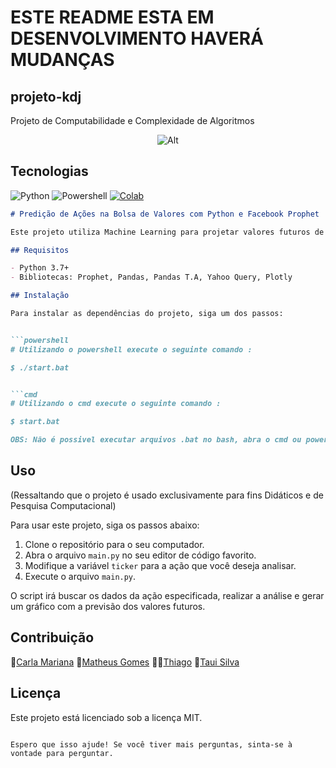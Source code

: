 
# ESTE README ESTA EM DESENVOLVIMENTO HAVERÁ MUDANÇAS

## projeto-kdj
Projeto de Computabilidade e Complexidade de Algoritmos

<div align=center>
  
  ![Alt](https://repobeats.axiom.co/api/embed/eeebed88cc9ee8708ea1298820796850350a5bdc.svg "Repobeats analytics image")
</div>

## Tecnologias

![Python](https://img.shields.io/badge/Python-3776AB?style=for-the-badge&logo=python&logoColor=white)
![Powershell](https://img.shields.io/badge/powershell-5391FE?style=for-the-badge&logo=powershell&logoColor=white)
[![Colab](https://img.shields.io/badge/Colab-F9AB00?style=for-the-badge&logo=googlecolab&color=525252)](https://colab.research.google.com/github/tauisilva/projeto-KDJ/blob/main/Colab/Projeto_KDJ.ipynb)


```markdown
# Predição de Ações na Bolsa de Valores com Python e Facebook Prophet

Este projeto utiliza Machine Learning para projetar valores futuros de ações. Ele foi desenvolvido com o objetivo de automatizar parte do processo de investimento.

## Requisitos

- Python 3.7+
- Bibliotecas: Prophet, Pandas, Pandas T.A, Yahoo Query, Plotly

## Instalação

Para instalar as dependências do projeto, siga um dos passos:


```powershell
# Utilizando o powershell execute o seguinte comando :

$ ./start.bat


```cmd
# Utilizando o cmd execute o seguinte comando :

$ start.bat

OBS: Não é possivel executar arquivos .bat no bash, abra o cmd ou powershell para isso

```
## Uso

(Ressaltando que o projeto é usado exclusivamente para fins Didáticos e de Pesquisa Computacional)

Para usar este projeto, siga os passos abaixo:

1. Clone o repositório para o seu computador.
2. Abra o arquivo `main.py` no seu editor de código favorito.
3. Modifique a variável `ticker` para a ação que você deseja analisar.
4. Execute o arquivo `main.py`.

O script irá buscar os dados da ação especificada, realizar a análise e gerar um gráfico com a previsão dos valores futuros.

## Contribuição

🍍[Carla Mariana](https://github.com/tekhnedev)  🦝[Matheus Gomes](https://github.com/matheus-gs) 🧑‍🚀[Thiago](https://github.com/Lavolp) 🦆[Taui Silva](github.com/tauisilva)

## Licença

Este projeto está licenciado sob a licença MIT.
```

Espero que isso ajude! Se você tiver mais perguntas, sinta-se à vontade para perguntar.
